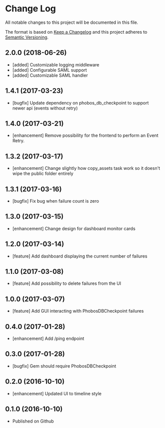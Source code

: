# Change Log
All notable changes to this project will be documented in this file.

The format is based on [Keep a Changelog](http://keepachangelog.com/)
and this project adheres to [Semantic Versioning](http://semver.org/).

## 2.0.0 (2018-06-26)

- [added] Customizable logging middleware
- [added] Configurable SAML support
- [added] Customizable SAML handler

## 1.4.1 (2017-03-23)

- [bugfix] Update dependency on phobos_db_checkpoint to support newer api (events without retry)

## 1.4.0 (2017-03-21)

- [enhancement] Remove possibility for the frontend to perform an Event Retry.

## 1.3.2 (2017-03-17)

- [enhancement] Change slightly how copy_assets task work so it doesn't wipe the public folder entirely

## 1.3.1 (2017-03-16)

- [bugfix] Fix bug when failure count is zero

## 1.3.0 (2017-03-15)

- [enhancement] Change design for dashboard monitor cards

## 1.2.0 (2017-03-14)

- [feature] Add dashboard displaying the current number of failures

## 1.1.0 (2017-03-08)

- [feature] Add possibility to delete failures from the UI

## 1.0.0 (2017-03-07)

- [feature] Add GUI interacting with PhobosDBCheckpoint failures

## 0.4.0 (2017-01-28)

- [enhancement] Add /ping endpoint

## 0.3.0 (2017-01-28)

- [bugfix] Gem should require PhobosDBCheckpoint

## 0.2.0 (2016-10-10)

- [enhancement] Updated UI to timeline style

## 0.1.0 (2016-10-10)

- Published on Github
